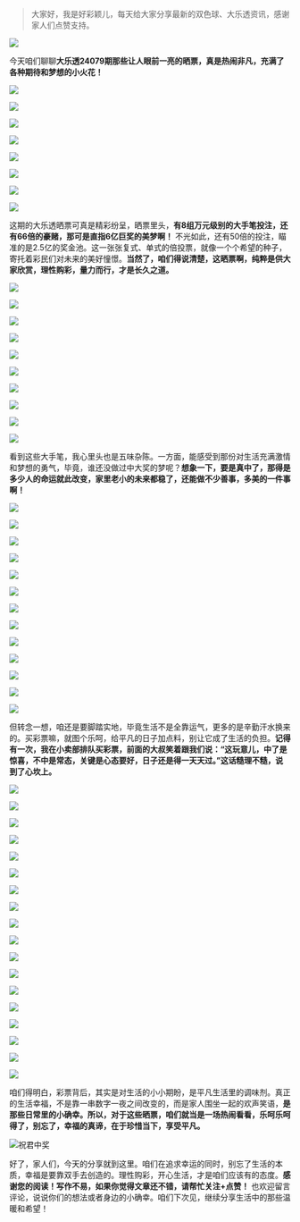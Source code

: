 > 大家好，我是好彩颖儿，每天给大家分享最新的双色球、大乐透资讯，感谢家人们点赞支持。

![](https://cdn.jsdelivr.net/gh/wangwenjie1314/PicCDN/2024-6-21/1718957520611-image.png)


今天咱们聊聊**大乐透24079期那些让人眼前一亮的晒票，真是热闹非凡，充满了各种期待和梦想的小火花！**


![](https://cdn.jsdelivr.net/gh/wangwenjie1314/PicCDN/2024-7-10/1720595927179-image.png)

![](https://cdn.jsdelivr.net/gh/wangwenjie1314/PicCDN/2024-7-10/1720595917289-image.png)

![](https://cdn.jsdelivr.net/gh/wangwenjie1314/PicCDN/2024-7-10/1720595910784-image.png)

![](https://cdn.jsdelivr.net/gh/wangwenjie1314/PicCDN/2024-7-10/1720595898829-image.png)

![](https://cdn.jsdelivr.net/gh/wangwenjie1314/PicCDN/2024-7-10/1720595974838-image.png)

![](https://cdn.jsdelivr.net/gh/wangwenjie1314/PicCDN/2024-7-10/1720595955990-image.png)

![](https://cdn.jsdelivr.net/gh/wangwenjie1314/PicCDN/2024-7-10/1720595946419-image.png)

![](https://cdn.jsdelivr.net/gh/wangwenjie1314/PicCDN/2024-7-10/1720595934948-image.png)

这期的大乐透晒票可真是精彩纷呈，晒票里头，**有8组万元级别的大手笔投注，还有66倍的豪赌，那可是直指6亿巨奖的美梦啊！** 不光如此，还有50倍的投注，瞄准的是2.5亿的奖金池。这一张张复式、单式的倍投票，就像一个个希望的种子，寄托着彩民们对未来的美好憧憬。**当然了，咱们得说清楚，这晒票啊，纯粹是供大家欣赏，理性购彩，量力而行，才是长久之道。**


![](https://cdn.jsdelivr.net/gh/wangwenjie1314/PicCDN/2024-7-10/1720595993907-image.png)

![](https://cdn.jsdelivr.net/gh/wangwenjie1314/PicCDN/2024-7-10/1720595985756-image.png)


![](https://cdn.jsdelivr.net/gh/wangwenjie1314/PicCDN/2024-7-10/1720596022933-image.png)

![](https://cdn.jsdelivr.net/gh/wangwenjie1314/PicCDN/2024-7-10/1720596012386-image.png)

![](https://cdn.jsdelivr.net/gh/wangwenjie1314/PicCDN/2024-7-10/1720596006231-image.png)


![](https://cdn.jsdelivr.net/gh/wangwenjie1314/PicCDN/2024-7-10/1720596065866-image.png)

![](https://cdn.jsdelivr.net/gh/wangwenjie1314/PicCDN/2024-7-10/1720596055986-image.png)

![](https://cdn.jsdelivr.net/gh/wangwenjie1314/PicCDN/2024-7-10/1720596049178-image.png)

![](https://cdn.jsdelivr.net/gh/wangwenjie1314/PicCDN/2024-7-10/1720596041660-image.png)

![](https://cdn.jsdelivr.net/gh/wangwenjie1314/PicCDN/2024-7-10/1720596032925-image.png)

看到这些大手笔，我心里头也是五味杂陈。一方面，能感受到那份对生活充满激情和梦想的勇气，毕竟，谁还没做过中大奖的梦呢？**想象一下，要是真中了，那得是多少人的命运就此改变，家里老小的未来都稳了，还能做不少善事，多美的一件事啊！**




![](https://cdn.jsdelivr.net/gh/wangwenjie1314/PicCDN/2024-7-10/1720596104468-image.png)

![](https://cdn.jsdelivr.net/gh/wangwenjie1314/PicCDN/2024-7-10/1720596095089-image.png)

![](https://cdn.jsdelivr.net/gh/wangwenjie1314/PicCDN/2024-7-10/1720596085334-image.png)

![](https://cdn.jsdelivr.net/gh/wangwenjie1314/PicCDN/2024-7-10/1720596078925-image.png)


![](https://cdn.jsdelivr.net/gh/wangwenjie1314/PicCDN/2024-7-10/1720596190756-image.png)

![](https://cdn.jsdelivr.net/gh/wangwenjie1314/PicCDN/2024-7-10/1720596179499-image.png)

![](https://cdn.jsdelivr.net/gh/wangwenjie1314/PicCDN/2024-7-10/1720596170239-image.png)

![](https://cdn.jsdelivr.net/gh/wangwenjie1314/PicCDN/2024-7-10/1720596163866-image.png)

![](https://cdn.jsdelivr.net/gh/wangwenjie1314/PicCDN/2024-7-10/1720596157451-image.png)

![](https://cdn.jsdelivr.net/gh/wangwenjie1314/PicCDN/2024-7-10/1720596151216-image.png)

![](https://cdn.jsdelivr.net/gh/wangwenjie1314/PicCDN/2024-7-10/1720596142095-image.png)

![](https://cdn.jsdelivr.net/gh/wangwenjie1314/PicCDN/2024-7-10/1720596133200-image.png)

![](https://cdn.jsdelivr.net/gh/wangwenjie1314/PicCDN/2024-7-10/1720596126980-image.png)

但转念一想，咱还是要脚踏实地，毕竟生活不是全靠运气，更多的是辛勤汗水换来的。买彩票嘛，就图个乐呵，给平凡的日子加点料，别让它成了生活的负担。**记得有一次，我在小卖部排队买彩票，前面的大叔笑着跟我们说：“这玩意儿，中了是惊喜，不中是常态，关键是心态要好，日子还是得一天天过。”这话糙理不糙，说到了心坎上。**



![](https://cdn.jsdelivr.net/gh/wangwenjie1314/PicCDN/2024-7-10/1720596113408-image.png)


![](https://cdn.jsdelivr.net/gh/wangwenjie1314/PicCDN/2024-7-10/1720596217344-image.png)

![](https://cdn.jsdelivr.net/gh/wangwenjie1314/PicCDN/2024-7-10/1720577899275-image.png)

![](https://cdn.jsdelivr.net/gh/wangwenjie1314/PicCDN/2024-7-10/1720596347714-image.png)

![](https://cdn.jsdelivr.net/gh/wangwenjie1314/PicCDN/2024-7-10/1720596323823-image.png)

![](https://cdn.jsdelivr.net/gh/wangwenjie1314/PicCDN/2024-7-10/1720596307007-image.png)

![](https://cdn.jsdelivr.net/gh/wangwenjie1314/PicCDN/2024-7-10/1720596298553-image.png)

![](https://cdn.jsdelivr.net/gh/wangwenjie1314/PicCDN/2024-7-10/1720596288433-image.png)

![](https://cdn.jsdelivr.net/gh/wangwenjie1314/PicCDN/2024-7-10/1720596276381-image.png)

![](https://cdn.jsdelivr.net/gh/wangwenjie1314/PicCDN/2024-7-10/1720596265423-image.png)

![](https://cdn.jsdelivr.net/gh/wangwenjie1314/PicCDN/2024-7-10/1720596253606-image.png)

![](https://cdn.jsdelivr.net/gh/wangwenjie1314/PicCDN/2024-7-10/1720596242543-image.png)


![](https://cdn.jsdelivr.net/gh/wangwenjie1314/PicCDN/2024-7-10/1720596412445-image.png)

![](https://cdn.jsdelivr.net/gh/wangwenjie1314/PicCDN/2024-7-10/1720596452970-image.png)

![](https://cdn.jsdelivr.net/gh/wangwenjie1314/PicCDN/2024-7-10/1720596443176-image.png)


![](https://cdn.jsdelivr.net/gh/wangwenjie1314/PicCDN/2024-7-10/1720596487462-image.png)

![](https://cdn.jsdelivr.net/gh/wangwenjie1314/PicCDN/2024-7-10/1720596475035-image.png)


![](https://cdn.jsdelivr.net/gh/wangwenjie1314/PicCDN/2024-7-10/1720596511868-image.png)


咱们得明白，彩票背后，其实是对生活的小小期盼，是平凡生活里的调味剂。真正的生活幸福，不是靠一串数字一夜之间改变的，而是家人围坐一起的欢声笑语，**是那些日常里的小确幸。所以，对于这些晒票，咱们就当是一场热闹看看，乐呵乐呵得了，别忘了，幸福的真谛，在于珍惜当下，享受平凡。**


![祝君中奖](https://cdn.jsdelivr.net/gh/wangwenjie1314/PicCDN/2024-7-10/1720596536765-image.png)


好了，家人们，今天的分享就到这里。咱们在追求幸运的同时，别忘了生活的本质，幸福是要靠双手去创造的。理性购彩，开心生活，才是咱们应该有的态度。**感谢您的阅读！写作不易，如果你觉得文章还不错，请帮忙关注+点赞！** 也欢迎留言评论，说说你们的想法或者身边的小确幸。咱们下次见，继续分享生活中的那些温暖和希望！